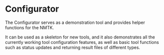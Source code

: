 # Configurator

The Configurator serves as a demonstration tool and provides helper
functions for the NMTK.

It can be used as a skeleton for new tools, and it also demonstrates all
the currently working tool configuration features, as well as basic tool
functions such as status updates and returning result files of different
types.
